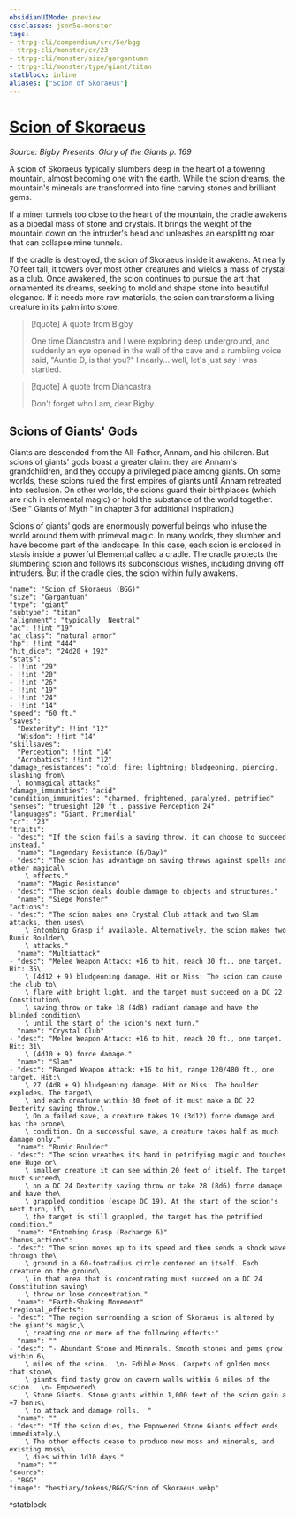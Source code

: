 ```yaml
---
obsidianUIMode: preview
cssclasses: json5e-monster
tags:
- ttrpg-cli/compendium/src/5e/bgg
- ttrpg-cli/monster/cr/23
- ttrpg-cli/monster/size/gargantuan
- ttrpg-cli/monster/type/giant/titan
statblock: inline
aliases: ["Scion of Skoraeus"]
---
```

# [Scion of Skoraeus](3-Compendium\CLI\bestiary\giant/scion-of-skoraeus-bgg.md)
*Source: Bigby Presents: Glory of the Giants p. 169*  

A scion of Skoraeus typically slumbers deep in the heart of a towering mountain, almost becoming one with the earth. While the scion dreams, the mountain's minerals are transformed into fine carving stones and brilliant gems.

If a miner tunnels too close to the heart of the mountain, the cradle awakens as a bipedal mass of stone and crystals. It brings the weight of the mountain down on the intruder's head and unleashes an earsplitting roar that can collapse mine tunnels.

If the cradle is destroyed, the scion of Skoraeus inside it awakens. At nearly 70 feet tall, it towers over most other creatures and wields a mass of crystal as a club. Once awakened, the scion continues to pursue the art that ornamented its dreams, seeking to mold and shape stone into beautiful elegance. If it needs more raw materials, the scion can transform a living creature in its palm into stone.

> [!quote] A quote from Bigby  
> 
> One time Diancastra and I were exploring deep underground, and suddenly an eye opened in the wall of the cave and a rumbling voice said, "Auntie D, is that you?" I nearly... well, let's just say I was startled.

> [!quote] A quote from Diancastra  
> 
> Don't forget who I am, dear Bigby.

## Scions of Giants' Gods

Giants are descended from the All-Father, Annam, and his children. But scions of giants' gods boast a greater claim: they are Annam's grandchildren, and they occupy a privileged place among giants. On some worlds, these scions ruled the first empires of giants until Annam retreated into seclusion. On other worlds, the scions guard their birthplaces (which are rich in elemental magic) or hold the substance of the world together. (See " Giants of Myth " in chapter 3 for additional inspiration.)

Scions of giants' gods are enormously powerful beings who infuse the world around them with primeval magic. In many worlds, they slumber and have become part of the landscape. In this case, each scion is enclosed in stasis inside a powerful Elemental called a cradle. The cradle protects the slumbering scion and follows its subconscious wishes, including driving off intruders. But if the cradle dies, the scion within fully awakens.

```statblock
"name": "Scion of Skoraeus (BGG)"
"size": "Gargantuan"
"type": "giant"
"subtype": "titan"
"alignment": "typically  Neutral"
"ac": !!int "19"
"ac_class": "natural armor"
"hp": !!int "444"
"hit_dice": "24d20 + 192"
"stats":
- !!int "29"
- !!int "20"
- !!int "26"
- !!int "19"
- !!int "24"
- !!int "14"
"speed": "60 ft."
"saves":
  "Dexterity": !!int "12"
  "Wisdom": !!int "14"
"skillsaves":
  "Perception": !!int "14"
  "Acrobatics": !!int "12"
"damage_resistances": "cold; fire; lightning; bludgeoning, piercing, slashing from\
  \ nonmagical attacks"
"damage_immunities": "acid"
"condition_immunities": "charmed, frightened, paralyzed, petrified"
"senses": "truesight 120 ft., passive Perception 24"
"languages": "Giant, Primordial"
"cr": "23"
"traits":
- "desc": "If the scion fails a saving throw, it can choose to succeed instead."
  "name": "Legendary Resistance (6/Day)"
- "desc": "The scion has advantage on saving throws against spells and other magical\
    \ effects."
  "name": "Magic Resistance"
- "desc": "The scion deals double damage to objects and structures."
  "name": "Siege Monster"
"actions":
- "desc": "The scion makes one Crystal Club attack and two Slam attacks, then uses\
    \ Entombing Grasp if available. Alternatively, the scion makes two Runic Boulder\
    \ attacks."
  "name": "Multiattack"
- "desc": "Melee Weapon Attack: +16 to hit, reach 30 ft., one target. Hit: 35\
    \ (4d12 + 9) bludgeoning damage. Hit or Miss: The scion can cause the club to\
    \ flare with bright light, and the target must succeed on a DC 22 Constitution\
    \ saving throw or take 18 (4d8) radiant damage and have the blinded condition\
    \ until the start of the scion's next turn."
  "name": "Crystal Club"
- "desc": "Melee Weapon Attack: +16 to hit, reach 20 ft., one target. Hit: 31\
    \ (4d10 + 9) force damage."
  "name": "Slam"
- "desc": "Ranged Weapon Attack: +16 to hit, range 120/480 ft., one target. Hit:\
    \ 27 (4d8 + 9) bludgeoning damage. Hit or Miss: The boulder explodes. The target\
    \ and each creature within 30 feet of it must make a DC 22 Dexterity saving throw.\
    \ On a failed save, a creature takes 19 (3d12) force damage and has the prone\
    \ condition. On a successful save, a creature takes half as much damage only."
  "name": "Runic Boulder"
- "desc": "The scion wreathes its hand in petrifying magic and touches one Huge or\
    \ smaller creature it can see within 20 feet of itself. The target must succeed\
    \ on a DC 24 Dexterity saving throw or take 28 (8d6) force damage and have the\
    \ grappled condition (escape DC 19). At the start of the scion's next turn, if\
    \ the target is still grappled, the target has the petrified condition."
  "name": "Entombing Grasp (Recharge 6)"
"bonus_actions":
- "desc": "The scion moves up to its speed and then sends a shock wave through the\
    \ ground in a 60-footradius circle centered on itself. Each creature on the ground\
    \ in that area that is concentrating must succeed on a DC 24 Constitution saving\
    \ throw or lose concentration."
  "name": "Earth-Shaking Movement"
"regional_effects":
- "desc": "The region surrounding a scion of Skoraeus is altered by the giant's magic,\
    \ creating one or more of the following effects:"
  "name": ""
- "desc": "- Abundant Stone and Minerals. Smooth stones and gems grow within 6\
    \ miles of the scion.  \n- Edible Moss. Carpets of golden moss that stone\
    \ giants find tasty grow on cavern walls within 6 miles of the scion.  \n- Empowered\
    \ Stone Giants. Stone giants within 1,000 feet of the scion gain a +7 bonus\
    \ to attack and damage rolls.  "
  "name": ""
- "desc": "If the scion dies, the Empowered Stone Giants effect ends immediately.\
    \ The other effects cease to produce new moss and minerals, and existing moss\
    \ dies within 1d10 days."
  "name": ""
"source":
- "BGG"
"image": "bestiary/tokens/BGG/Scion of Skoraeus.webp"
```
^statblock